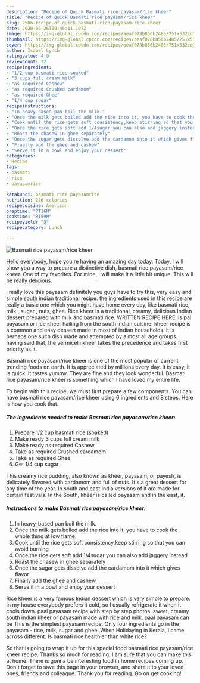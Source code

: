 ```yaml
---
description: "Recipe of Quick Basmati rice payasam/rice kheer"
title: "Recipe of Quick Basmati rice payasam/rice kheer"
slug: 2506-recipe-of-quick-basmati-rice-payasam-rice-kheer
date: 2020-06-26T00:45:11.107Z
image: https://img-global.cpcdn.com/recipes/aeaf078b856b2485/751x532cq70/basmati-rice-payasamrice-kheer-recipe-main-photo.jpg
thumbnail: https://img-global.cpcdn.com/recipes/aeaf078b856b2485/751x532cq70/basmati-rice-payasamrice-kheer-recipe-main-photo.jpg
cover: https://img-global.cpcdn.com/recipes/aeaf078b856b2485/751x532cq70/basmati-rice-payasamrice-kheer-recipe-main-photo.jpg
author: Isabel Lynch
ratingvalue: 4.9
reviewcount: 12
recipeingredient:
- "1/2 cup basmati rice soaked"
- "3 cups full cream milk"
- "as required Cashew"
- "as required Crushed cardamom"
- "as required Ghee"
- "1/4 cup sugar"
recipeinstructions:
- "In heavy-based pan boil the milk."
- "Once the milk gets boiled add the rice into it, you have to cook the whole thing at low flame."
- "Cook until the rice gets soft consistency,keep stirring so that you can avoid burning"
- "Once the rice gets soft add 1/4sugar you can also add jaggery instead"
- "Roast the chasew in ghee separately"
- "Once the sugar gets dissolve add the cardamom into it which gives flavor"
- "Finally add the ghee and cashew"
- "Serve it in a bowl and enjoy your dessert"
categories:
- Recipe
tags:
- basmati
- rice
- payasamrice

katakunci: basmati rice payasamrice 
nutrition: 226 calories
recipecuisine: American
preptime: "PT16M"
cooktime: "PT59M"
recipeyield: "3"
recipecategory: Lunch

---
```



![Basmati rice payasam/rice kheer](https://img-global.cpcdn.com/recipes/aeaf078b856b2485/751x532cq70/basmati-rice-payasamrice-kheer-recipe-main-photo.jpg)

Hello everybody, hope you're having an amazing day today. Today, I will show you a way to prepare a distinctive dish, basmati rice payasam/rice kheer. One of my favorites. For mine, I will make it a little bit unique. This will be really delicious.

i really love this payasam definitely you guys have to try this, very easy and simple south indian traditional recipe. the ingredients used in this recipe are really a basic one which you might have home every day, like basmati rice, milk , sugar , nuts, ghee. Rice kheer is a traditional, creamy, delicious Indian dessert prepared with milk and basmati rice. WRITTEN RECIPE HERE. is pal payasam or rice kheer hailing from the south indian cuisine. kheer recipe is a common and easy dessert made in most of indian households. it is perhaps one such dish made and attempted by almost all age groups. having said that, the vermicelli kheer takes the precedence and takes first priority as it.

Basmati rice payasam/rice kheer is one of the most popular of current trending foods on earth. It is appreciated by millions every day. It is easy, it is quick, it tastes yummy. They are fine and they look wonderful. Basmati rice payasam/rice kheer is something which I have loved my entire life.


To begin with this recipe, we must first prepare a few components. You can have basmati rice payasam/rice kheer using 6 ingredients and 8 steps. Here is how you cook that.

<!--inarticleads1-->

##### The ingredients needed to make Basmati rice payasam/rice kheer:

1. Prepare 1/2 cup basmati rice (soaked)
1. Make ready 3 cups full cream milk
1. Make ready as required Cashew
1. Take as required Crushed cardamom
1. Take as required Ghee
1. Get 1/4 cup sugar


This creamy rice pudding, also known as kheer, payasam, or payesh, is delicately flavored with cardamom and full of nuts. It&#39;s a great dessert for any time of the year. In south and east India versions of it are made for certain festivals. In the South, kheer is called payasam and in the east, it. 

<!--inarticleads2-->

##### Instructions to make Basmati rice payasam/rice kheer:

1. In heavy-based pan boil the milk.
1. Once the milk gets boiled add the rice into it, you have to cook the whole thing at low flame.
1. Cook until the rice gets soft consistency,keep stirring so that you can avoid burning
1. Once the rice gets soft add 1/4sugar you can also add jaggery instead
1. Roast the chasew in ghee separately
1. Once the sugar gets dissolve add the cardamom into it which gives flavor
1. Finally add the ghee and cashew
1. Serve it in a bowl and enjoy your dessert


Rice kheer is a very famous Indian dessert which is very simple to prepare. In my house everybody prefers it cold, so I usually refrigerate it when it cools down. paal payasam recipe with step by step photos. sweet, creamy south indian kheer or payasam made with rice and milk. paal payasam can be This is the simplest payasam recipe. Only four ingredients go in the payasam - rice, milk, sugar and ghee. When Holidaying in Kerala, I came across different. Is basmati rice healthier than white rice? 

So that is going to wrap it up for this special food basmati rice payasam/rice kheer recipe. Thanks so much for reading. I am sure that you can make this at home. There is gonna be interesting food in home recipes coming up. Don't forget to save this page in your browser, and share it to your loved ones, friends and colleague. Thank you for reading. Go on get cooking!
